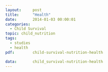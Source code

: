 ```yaml
---
layout:     post
title:      "Health"
date:       2014-01-03 00:00:01
categories: 
  - Child Survival
topic: child_nutrition
tags:       
  - studies
  - health
pdf:        child-survival-nutrition-health

data:       child_survival-nutrition-health
---
```

